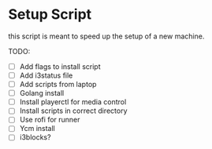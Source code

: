# Setup Script
this script is meant to speed up the setup of a new machine.

TODO:
 - [ ] Add flags to install script
 - [ ] Add i3status file
 - [ ] Add scripts from laptop
 - [ ] Golang install
 - [ ] Install playerctl for media control
 - [ ] Install scripts in correct directory
 - [ ] Use rofi for runner
 - [ ] Ycm install
 - [ ] i3blocks?
